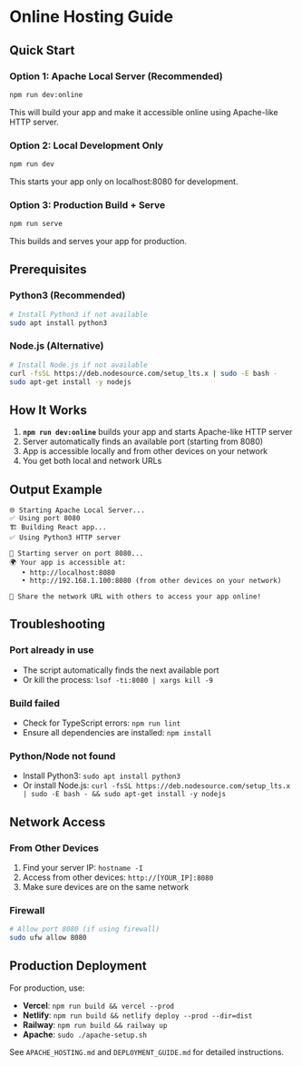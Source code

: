 # Online Hosting Guide

## Quick Start

### Option 1: Apache Local Server (Recommended)
```bash
npm run dev:online
```
This will build your app and make it accessible online using Apache-like HTTP server.

### Option 2: Local Development Only
```bash
npm run dev
```
This starts your app only on localhost:8080 for development.

### Option 3: Production Build + Serve
```bash
npm run serve
```
This builds and serves your app for production.

## Prerequisites

### Python3 (Recommended)
```bash
# Install Python3 if not available
sudo apt install python3
```

### Node.js (Alternative)
```bash
# Install Node.js if not available
curl -fsSL https://deb.nodesource.com/setup_lts.x | sudo -E bash -
sudo apt-get install -y nodejs
```

## How It Works

1. **`npm run dev:online`** builds your app and starts Apache-like HTTP server
2. Server automatically finds an available port (starting from 8080)
3. App is accessible locally and from other devices on your network
4. You get both local and network URLs

## Output Example

```
🌐 Starting Apache Local Server...
✅ Using port 8080
🏗️ Building React app...
✅ Using Python3 HTTP server

🚀 Starting server on port 8080...
🌍 Your app is accessible at:
   • http://localhost:8080
   • http://192.168.1.100:8080 (from other devices on your network)

📱 Share the network URL with others to access your app online!
```

## Troubleshooting

### Port already in use
- The script automatically finds the next available port
- Or kill the process: `lsof -ti:8080 | xargs kill -9`

### Build failed
- Check for TypeScript errors: `npm run lint`
- Ensure all dependencies are installed: `npm install`

### Python/Node not found
- Install Python3: `sudo apt install python3`
- Or install Node.js: `curl -fsSL https://deb.nodesource.com/setup_lts.x | sudo -E bash - && sudo apt-get install -y nodejs`

## Network Access

### From Other Devices
1. Find your server IP: `hostname -I`
2. Access from other devices: `http://[YOUR_IP]:8080`
3. Make sure devices are on the same network

### Firewall
```bash
# Allow port 8080 (if using firewall)
sudo ufw allow 8080
```

## Production Deployment

For production, use:
- **Vercel**: `npm run build && vercel --prod`
- **Netlify**: `npm run build && netlify deploy --prod --dir=dist`
- **Railway**: `npm run build && railway up`
- **Apache**: `sudo ./apache-setup.sh`

See `APACHE_HOSTING.md` and `DEPLOYMENT_GUIDE.md` for detailed instructions.
